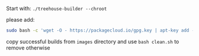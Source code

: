 Start with:
`./treehouse-builder --chroot`

please add:
```bash
sudo bash -c 'wget -O - https://packagecloud.io/gpg.key | apt-key add -'
```

copy successful builds from `images` directory
and use `bash clean.sh` to remove otherwise
